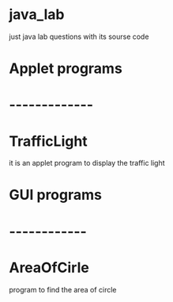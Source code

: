 # java_lab
just java lab questions with its sourse code
# Applet programs 
# -------------
# TrafficLight
it is an applet program to display the traffic light

# GUI programs
# ------------
# AreaOfCirle
program to find the area of circle
